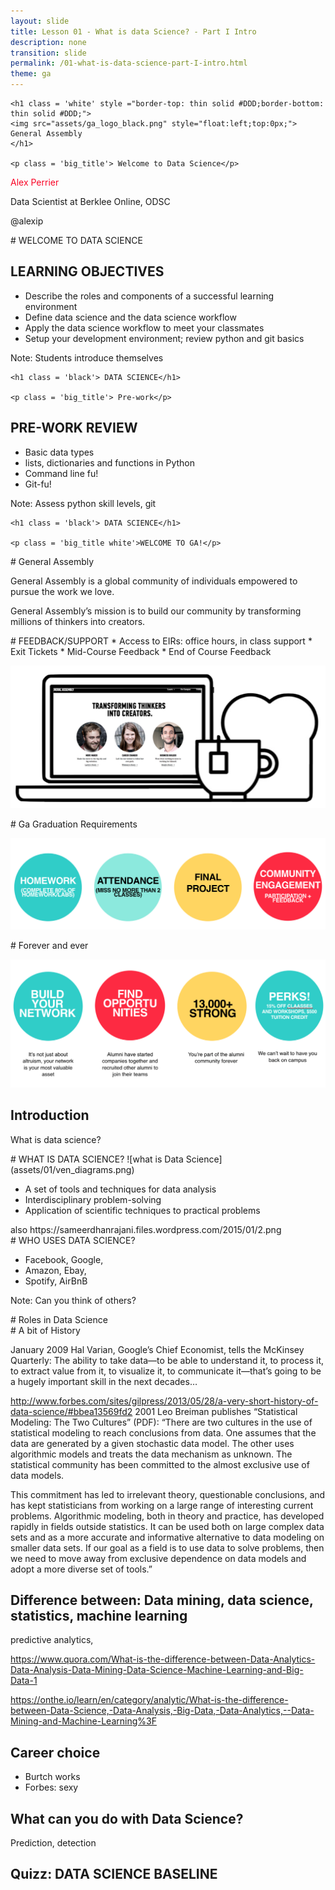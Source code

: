 ```yaml
---
layout: slide
title: Lesson 01 - What is data Science? - Part I Intro
description: none
transition: slide
permalink: /01-what-is-data-science-part-I-intro.html
theme: ga
---
```


<section  data-background-color="#000">

    <h1 class = 'white' style ="border-top: thin solid #DDD;border-bottom: thin solid #DDD;">
    <img src="assets/ga_logo_black.png" style="float:left;top:0px;">
    General Assembly
    </h1>

    <p class = 'big_title'> Welcome to Data Science</p>

<p style="color:#F90325;"> Alex Perrier </p>
<p> Data Scientist at Berklee Online, ODSC </p>
<p> @alexip </p>

</section>

<section data-markdown>
# WELCOME TO DATA SCIENCE

## LEARNING OBJECTIVES

* Describe the roles and components of a successful learning environment
* Define data science and the data science workflow
* Apply the data science workflow to meet your classmates
* Setup your development environment; review python and git basics

Note:
Students introduce themselves
</section>

<section  data-background-color="#E52123">

    <h1 class = 'black'> DATA SCIENCE</h1>

    <p class = 'big_title'> Pre-work</p>

</section>

<section data-markdown>

# PRE-WORK REVIEW

* Basic data types
* lists, dictionaries and functions in Python
* Command line fu!
* Git-fu!

Note:
Assess python skill levels, git

</section>
<section data-background-color="#22C8C6">

    <h1 class = 'black'> DATA SCIENCE</h1>

    <p class = 'big_title white'>WELCOME TO GA!</p>


</section>
<section data-markdown>
# General Assembly

General Assembly is a global community of individuals empowered to pursue the work we love.

General Assembly’s mission is to build our community by transforming millions of thinkers into creators.
</section>

<section data-markdown>
# FEEDBACK/SUPPORT
* Access to EIRs: office hours, in class support
* Exit Tickets
* Mid-Course Feedback
* End of Course Feedback

![Feedback support](assets/01/laptop_tea_bread.png)

</section>

<section data-markdown>
# Ga Graduation Requirements

![Ga Graduation Requirements](assets/01/graduation-requirements.png)

</section>

<section data-markdown>
# Forever and ever

![Forever](assets/01/forever.png)

</section>

<section data-background-color="#22C8C6">

  <h1 class = 'black'>Introduction</h1>

  <p class = 'big_title white'>What is data science?</p>

</section>


<section data-markdown>
  # WHAT IS DATA SCIENCE?
  ![what is Data Science](assets/01/ven_diagrams.png)

  * A set of tools and techniques for data analysis
  * Interdisciplinary problem-solving
  * Application of scientific techniques to practical problems

</section>

<section data-markdown>
also https://sameerdhanrajani.files.wordpress.com/2015/01/2.png

</section>

<section data-markdown>
  # WHO USES DATA SCIENCE?

  * Facebook, Google,
  * Amazon, Ebay,
  * Spotify, AirBnB

  Note:
  Can you think of others?

</section>

<section data-markdown>
  # Roles in Data Science

</section>

<section data-markdown>
  # A bit of History

January 2009 Hal Varian, Google’s Chief Economist, tells the McKinsey Quarterly: The ability to take data—to be able to understand it, to process it, to extract value from it, to visualize it, to communicate it—that’s going to be a hugely important skill in the next decades…


http://www.forbes.com/sites/gilpress/2013/05/28/a-very-short-history-of-data-science/#bbea13569fd2
2001 Leo Breiman publishes “Statistical Modeling: The Two Cultures” (PDF): “There are two cultures in the use of statistical modeling to reach conclusions from data. One assumes that the data are generated by a given stochastic data model. The other uses algorithmic models and treats the data mechanism as unknown. The statistical community has been committed to the almost exclusive use of data models.

This commitment has led to irrelevant theory, questionable conclusions, and has kept statisticians from working on a large range of interesting current problems. Algorithmic modeling, both in theory and practice, has developed rapidly in fields outside statistics. It can be used both on large complex data sets and as a more accurate and informative alternative to data modeling on smaller data sets. If our goal as a field is to use data to solve problems, then we need to move away from exclusive dependence on data models and adopt a more diverse set of tools.”

</section>

<section data-markdown>

  # Difference between: Data mining, data science, statistics, machine learning
  predictive analytics,

https://www.quora.com/What-is-the-difference-between-Data-Analytics-Data-Analysis-Data-Mining-Data-Science-Machine-Learning-and-Big-Data-1

https://onthe.io/learn/en/category/analytic/What-is-the-difference-between-Data-Science,-Data-Analysis,-Big-Data,-Data-Analytics,--Data-Mining-and-Machine-Learning%3F
</section>

<section data-markdown>

  # Career choice

  * Burtch works
  * Forbes: sexy

</section>

<section data-markdown>

# What can you do with Data Science?

Prediction, detection
</section>

<section data-markdown>

# Quizz: DATA SCIENCE BASELINE

</section>


